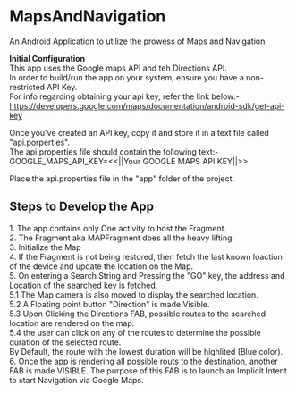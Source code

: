 # MapsAndNavigation
An Android Application to utilize the prowess of Maps and Navigation

<b> Initial Configuration </b><br/>
This app uses the Google maps API and teh Directions API.<br/>
In order to build/run the app on your system, ensure you have a non-restricted API Key.<br/>
For info regarding obtaining your api key, refer the link below:-<br/>
https://developers.google.com/maps/documentation/android-sdk/get-api-key<br/>

Once you've created an API key, copy it and store it in a text file called "api.porperties".<br/>
The api.properties file should contain the following text:-<br/>
GOOGLE_MAPS_API_KEY=<<||Your GOOGLE MAPS API KEY||>><br/>

Place the api.properties file in the "app" folder of the project.<br/>


<h2>Steps to Develop the App</h2>
1. The app contains only One activity to host the Fragment.<br/>
2. The Fragment aka MAPFragment does all the heavy lifting.<br/>
3. Initialize the Map<br/>
4. If the Fragment is not being restored, then fetch the last known loaction of the device and update the location on the Map.<br/>
5. On entering a Search String and Pressing the "GO" key, the address and Location of the searched key is fetched.<br/>
  5.1 The Map camera is also moved to display the searched location.<br/>
  5.2 A Floating point button "Direction" is made Visible.<br/>
  5.3 Upon Clicking the Directions FAB, possible routes to the searched location are rendered on the map.<br/>
  5.4 the user can click on any of the routes to determine the possible duration of the selected route. <br/>
  By Default, the route with the lowest duration will be highlited (Blue color).<br/>
6. Once the app is rendering all possible routs to the destination, another FAB is made VISIBLE.
The purpose of this FAB is to launch an Implicit Intent to start Navigation via Google Maps.
